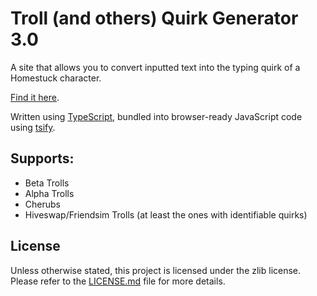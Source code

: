 # Troll (and others) Quirk Generator 3.0

A site that allows you to convert inputted text into the typing quirk of a Homestuck character.

[Find it here][website-link].

Written using [TypeScript][ts], bundled into browser-ready JavaScript code using [tsify].

## Supports:
* Beta Trolls
* Alpha Trolls
* Cherubs
* Hiveswap/Friendsim Trolls (at least the ones with identifiable quirks)

## License
Unless otherwise stated, this project is licensed under the zlib license. Please refer to the [LICENSE.md](LICENSE.md) file for more details.

[website-link]: https://quaternionmark.github.io/homestuck_quirk/
[ts]: https://www.typescriptlang.org
[tsify]: https://www.npmjs.com/package/tsify
